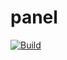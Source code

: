 # panel

[![Build](https://github.com/jvleta/panel/actions/workflows/cmake.yml/badge.svg)](https://github.com/jvleta/panel/actions/workflows/cmake.yml)
